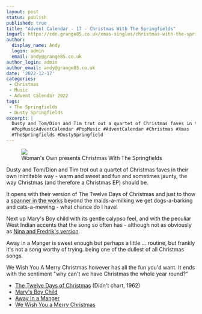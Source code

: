 ```yaml
---
layout: post
status: publish
published: true
title: "Advent Calendar - 17 - Christmas With The Springfields"
imgurl: https://cdn.grange85.co.uk/xmas-singles/christmas-with-the-springfields-sleeve.jpg
author:
  display_name: Andy
  login: admin
  email: andy@grange85.co.uk
author_login: admin
author_email: andy@grange85.co.uk
date: '2022-12-17'
categories:
 - Christmas
 - Music
 - Advent Calendar 2022
tags:
 - The Springfields
 - Dusty Springfields
excerpt: |
  Dusty and Tom/Dion and Tim trot out a quartet of Christmas faves in their own inimitable way - fun and jaunty and warm, the way Christmas (and therefore a Christmas EP) should be. 
  #PopMusicAdventCalendar #PopMusic #AdventCalendar #Christmas #Xmas
  #TheSpringfields #DustySpringfield 
---
```

<figure class="aligncenter"><img src="https://cdn.grange85.co.uk/xmas-singles/christmas-with-the-springfields-sleeve.jpg" class="img-responsive" /><figcaption>Woman's Own presents Christmas With The Springfields</figcaption></figure>

Dusty and Tom/Dion and Tim trot out a quartet of Christmas faves in their own inimitable way - warm and sweet and fun and sometimes jaunty, the way Christmas (and therefore a Christmas EP) should be. 

It opens with their version of The Twelve Days of Christmas and just to thow a [spanner in the works](/swirling/2022/12/13/advent-calendar-13/) beyond the maids-a-milking we get dogs-a-barking and cats-a-mewing - what chance do I have!

Next up Mary's Boy child with its gentle calypso feel, and with the peculiar West Indian accents that the song so often has - although not as obviously as [Nina and Fredrik's version](/swirling/2022/12/06/advent-calendar-06/). 

Away in a Manger is sweet enough but perhaps a little ... routine, but frankly it's not a song worthy of trying. being one of the dullest of all Christmas songs.

We Wish You A Merry Christmas however has all the fun you'd want. It ends with the sentiment "why can't we have Christmas the whole year round?"

 - [The Twelve Days of Christmas](https://youtu.be/0_JLBW1oN7Q) (Didn't chart, 1962)
 - [Mary's Boy Child](https://youtu.be/7V-fnLeZyJ8)
 - [Away In a Manger](https://youtu.be/JxWFjPzPEt4)
 - [We Wish You a Merry Christmas](https://youtu.be/2ihzZWewQFE)
